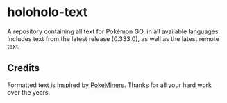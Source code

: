 # holoholo-text
A repository containing all text for Pokémon GO, in all available languages.  
Includes text from the latest release (0.333.0), as well as the latest remote text.

## Credits
Formatted text is inspired by [PokeMiners](https://github.com/PokeMiners). Thanks for all your hard work over the years.